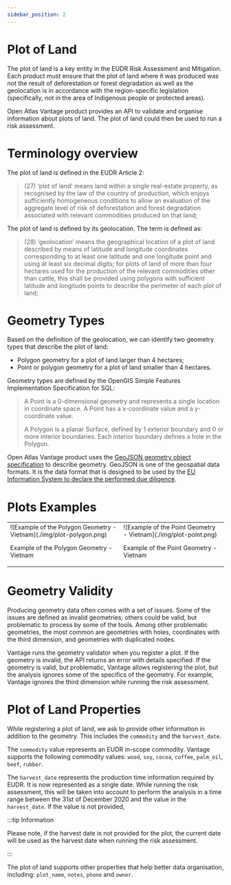 ```yaml
---
sidebar_position: 2
---
```


# Plot of Land

The plot of land is a key entity in the EUDR Risk Assessment and Mitigation. Each product must ensure that the plot of land where it was produced was not the result of deforestation or forest degradation as well as the geolocation is in accordance with the region-specific legislation (specifically, not in the area of Indigenous people or protected areas).

Open Atlas Vantage product provides an API to validate and organise information about plots of land. The plot of land could then be used to run a risk assessment.

# **Terminology overview**

The plot of land is defined in the EUDR Article 2:

> (27) ‘plot of land’ means land within a single real-estate property, as recognised by the law of the country of production, which enjoys sufficiently homogeneous conditions to allow an evaluation of the aggregate level of risk of deforestation and forest degradation associated with relevant commodities produced on that land;
> 

The plot of land is defined by its geolocation. The term is defined as:

> (28) ‘geolocation’ means the geographical location of a plot of land described by means of latitude and longitude coordinates corresponding to at least one latitude and one longitude point and using at least six decimal digits; for plots of land of more than four hectares used for the production of the relevant commodities other than cattle, this shall be provided using polygons with sufficient latitude and longitude points to describe the perimeter of each plot of land;
> 

# **Geometry Types**

Based on the definition of the geolocation, we can identify two geometry types that describe the plot of land:

- Polygon geometry for a plot of land larger than 4 hectares;
- Point or polygon geometry for a plot of land smaller than 4 hectares.

Geometry types are defined by the OpenGIS Simple Features Implementation Specification for SQL:

> A Point is a 0-dimensional geometry and represents a single location in coordinate space. A Point has a x-coordinate value and a y-coordinate value.
> 
> 
> A Polygon is a planar Surface, defined by 1 exterior boundary and 0 or more interior boundaries. Each interior boundary defines a hole in the Polygon.
> 

Open Atlas Vantage product uses the [GeoJSON geometry object specification](https://datatracker.ietf.org/doc/html/rfc7946#section-3.1) to describe geometry. GeoJSON is one of the geospatial data formats. It is the data format that is designed to be used by the [EU Information System to declare the performed due diligence](https://green-business.ec.europa.eu/deforestation-regulation-implementation/deforestation-due-diligence-registry_en).

# **Plots Examples**

<table>
  <tr>
    <td style={{ textAlign: 'center' }}>
      ![Example of the Polygon Geometry - Vietnam](./img/plot-polygon.png)
      <p>Example of the Polygon Geometry - Vietnam</p>
    </td>
    <td style={{ textAlign: 'center' }}>
      ![Example of the Point Geometry - Vietnam](./img/plot-point.png)
      <p>Example of the Point Geometry - Vietnam</p>
    </td>
  </tr>
</table>


# **Geometry Validity**

Producing geometry data often comes with a set of issues. Some of the issues are defined as invalid geometries; others could be valid, but problematic to process by some of the tools. Among other problematic geometries, the most common are geometries with holes, coordinates with the third dimension, and geometries with duplicated nodes.

Vantage runs the geometry validator when you register a plot. If the geometry is invalid, the API returns an error with details specified. If the geometry is valid, but problematic, Vantage allows registering the plot, but the analysis ignores some of the specifics of the geometry. For example, Vantage ignores the third dimension while running the risk assessment.

# **Plot of Land Properties**

While registering a plot of land, we ask to provide other information in addition to the geometry. This includes the `commodity` and the `harvest_date`.

The `commodity` value represents an EUDR in-scope commodity. Vantage supports the following commodity values: `wood`, `soy`, `cocoa`, `coffee`, `palm_oil`, `beef`, `rubber`.

The `harvest_date` represents the production time information required by EUDR. It is now represented as a single date. While running the risk assessment, this will be taken into account to perform the analysis in a time range between the 31st of December 2020 and the value in the `harvest_date`. If the value is not provided,

:::tip Information

Please note, if the harvest date is not provided for the plot, the current date will be used as the harvest date when running the risk assessment.

:::

The plot of land supports other properties that help better data organisation, including: `plot_name`, `notes`, `phone` and `owner`.